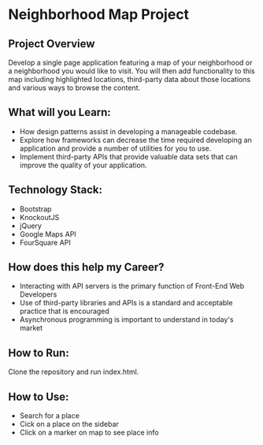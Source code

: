 # Neighborhood Map Project

## Project Overview

Develop a single page application featuring a map of your neighborhood or a 
neighborhood you would like to visit. You will then add functionality to this
map including highlighted locations, third-party data about those locations 
and various ways to browse the content.

## What will you Learn:
  * How design patterns assist in developing a manageable codebase. 
  * Explore how frameworks can decrease the time required developing 
    an application and provide a number of utilities for you to use. 
  * Implement third-party APIs that provide valuable data sets that can 
    improve the quality of your application.

## Technology Stack:
  * Bootstrap
  * KnockoutJS
  * jQuery
  * Google Maps API
  * FourSquare API

## How does this help my Career?
  * Interacting with API servers is the primary function of Front-End Web Developers
  * Use of third-party libraries and APIs is a standard and acceptable practice that is encouraged
  * Asynchronous programming is important to understand in today's market

## How to Run:
Clone the repository and run index.html.

## How to Use:
  * Search for a place
  * Cick on a place on the sidebar
  * Click on a marker on map to see place info
